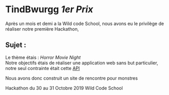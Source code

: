 # TindBwurgg _1er Prix_
Après un mois et demi a la Wild code School, nous avons eu le privilège de réaliser notre première Hackathon,

## Sujet : 
Le thème étais  : _Horror Movie Night_  
Notre objectifs étais de réaliser une application web sans but particulier,  
notre seul contrainte était cette [API](https://hackathon-wild-hackoween.herokuapp.com/)  

Nous avons donc construit un site de rencontre pour monstres  

Hackathon du 30 au 31 Octobre 2019 Wild Code School
